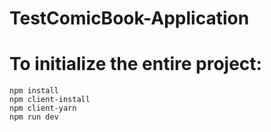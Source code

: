 # TestComicBook-Application
# To initialize the entire project:
```console
npm install
npm client-install
npm client-yarn
npm run dev
```